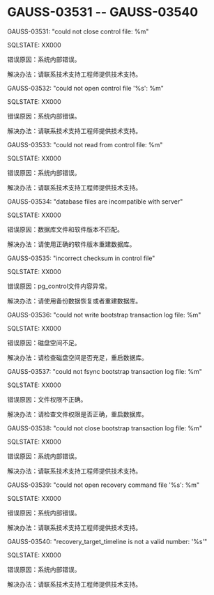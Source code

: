 # GAUSS-03531 -- GAUSS-03540<a name="ZH-CN_TOPIC_0302073545"></a>

GAUSS-03531: "could not close control file: %m"

SQLSTATE: XX000

错误原因：系统内部错误。

解决办法：请联系技术支持工程师提供技术支持。

GAUSS-03532: "could not open control file '%s': %m"

SQLSTATE: XX000

错误原因：系统内部错误。

解决办法：请联系技术支持工程师提供技术支持。

GAUSS-03533: "could not read from control file: %m"

SQLSTATE: XX000

错误原因：系统内部错误。

解决办法：请联系技术支持工程师提供技术支持。

GAUSS-03534: "database files are incompatible with server"

SQLSTATE: XX000

错误原因：数据库文件和软件版本不匹配。

解决办法：请使用正确的软件版本重建数据库。

GAUSS-03535: "incorrect checksum in control file"

SQLSTATE: XX000

错误原因：pg\_control文件内容异常。

解决办法：请使用备份数据恢复或者重建数据库。

GAUSS-03536: "could not write bootstrap transaction log file: %m"

SQLSTATE: XX000

错误原因：磁盘空间不足。

解决办法：请检查磁盘空间是否充足，重启数据库。

GAUSS-03537: "could not fsync bootstrap transaction log file: %m"

SQLSTATE: XX000

错误原因：文件权限不正确。

解决办法：请检查文件权限是否正确，重启数据库。

GAUSS-03538: "could not close bootstrap transaction log file: %m"

SQLSTATE: XX000

错误原因：系统内部错误。

解决办法：请联系技术支持工程师提供技术支持。

GAUSS-03539: "could not open recovery command file '%s': %m"

SQLSTATE: XX000

错误原因：系统内部错误。

解决办法：请联系技术支持工程师提供技术支持。

GAUSS-03540: "recovery\_target\_timeline is not a valid number: '%s'"

SQLSTATE: XX000

错误原因：系统内部错误。

解决办法：请联系技术支持工程师提供技术支持。

